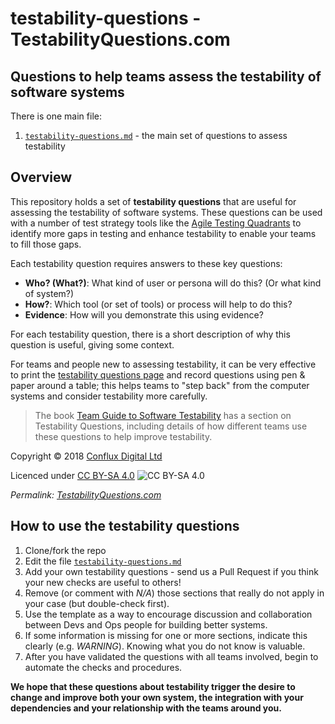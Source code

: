 # testability-questions - TestabilityQuestions.com

## Questions to help teams assess the testability of software systems

There is one main file:

1. [`testability-questions.md`](testability-questions.md) - the main set of questions to assess testability

## Overview

This repository holds a set of **testability questions** that are useful for assessing the testability of software systems. These questions can be used with a number of test strategy tools like the [Agile Testing Quadrants](https://lisacrispin.com/2011/11/08/using-the-agile-testing-quadrants/) to identify more gaps in testing and enhance testability to enable your teams to fill those gaps.

Each testability question requires answers to these key questions:

* **Who? (What?)**: What kind of user or persona will do this? (Or what kind of system?)
* **How?**: Which tool (or set of tools) or process will help to do this?
* **Evidence**:  How will you demonstrate this using evidence?

For each testability question, there is a short description of why this question is useful, giving some context.

For teams and people new to assessing testability, it can be very effective to print the [testability questions page](testability-questions.md) and record questions using pen & paper around a table; this helps teams to "step back" from the computer systems and consider testability more carefully.

> The book [Team Guide to Software Testability](http://testabilitybook.com/) has a section on Testability Questions, including details of how different teams use these questions to help improve testability.

Copyright © 2018 [Conflux Digital Ltd](https://confluxdigital.net/)

Licenced under [CC BY-SA 4.0](https://creativecommons.org/licenses/by-sa/4.0/) ![CC BY-SA 4.0](https://licensebuttons.net/l/by-sa/3.0/88x31.png)

_Permalink: [TestabilityQuestions.com](http://testabilityquestions.com/)_

## How to use the testability questions

1. Clone/fork the repo
1. Edit the file [`testability-questions.md`](testability-questions.md)
1. Add your own testability questions - send us a Pull Request if you think your new checks are useful to others!
1. Remove (or comment with _N/A_) those sections that really do not apply in your case (but double-check first).
1. Use the template as a way to encourage discussion and collaboration between Devs and Ops people for building better systems.
1. If some information is missing for one or more sections, indicate this clearly (e.g. *WARNING*). Knowing what you do not know is valuable.
1. After you have validated the questions with all teams involved, begin to automate the checks and procedures.

**We hope that these questions about testability trigger the desire to change and improve both your own system, the integration with your dependencies and your relationship with the teams around you.**